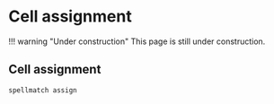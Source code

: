# Cell assignment

!!! warning "Under construction"
    This page is still under construction.

## Cell assignment

    spellmatch assign
